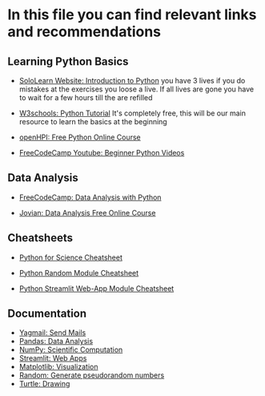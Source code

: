# In this file you can find relevant links and recommendations

## Learning Python Basics

- [SoloLearn Website: Introduction to Python](https://www.sololearn.com/learn/courses/python-introduction/) you have 3 lives if you do mistakes at the exercises you loose a live. If all lives are gone you have to wait for a few hours till the are refilled

- [W3schools: Python Tutorial](https://www.w3schools.com/python/) It's completely free, this will be our main resource to learn the basics at the beginning

- [openHPI: Free Python Online Course](https://open.hpi.de/courses/pythonjunior2023)

- [FreeCodeCamp Youtube: Beginner Python Videos](https://www.youtube.com/watch?v=rfscVS0vtbw&t=14469s)

## Data Analysis

- [FreeCodeCamp: Data Analysis with Python](https://www.freecodecamp.org/learn/data-analysis-with-python/)

- [Jovian: Data Analysis Free Online Course](https://jovian.com/learn/data-analysis-with-python-zero-to-pandas)

## Cheatsheets

- [Python for Science Cheatsheet](https://ipgp.github.io/scientific_python_cheat_sheet/)

- [Python Random Module Cheatsheet](https://www.pythoncheatsheet.org/modules/random-module)

- [Python Streamlit Web-App Module Cheatsheet](https://docs.streamlit.io/library/cheatsheet)

## Documentation

- [Yagmail: Send Mails](https://github.com/kootenpv/yagmail)
- [Pandas: Data Analysis](https://pandas.pydata.org/docs/)
- [NumPy: Scientific Computation](https://numpy.org/doc/)
- [Streamlit: Web Apps](https://docs.streamlit.io/)
- [Matplotlib: Visualization](https://matplotlib.org/stable/)
- [Random: Generate pseudorandom numbers](https://docs.python.org/3/library/random)
- [Turtle: Drawing](https://docs.python.org/3/library/turtle)
